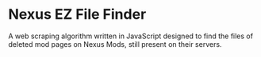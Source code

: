 # Nexus EZ File Finder

A web scraping algorithm written in JavaScript designed to find the files of deleted mod pages on Nexus Mods, still present on their servers.
